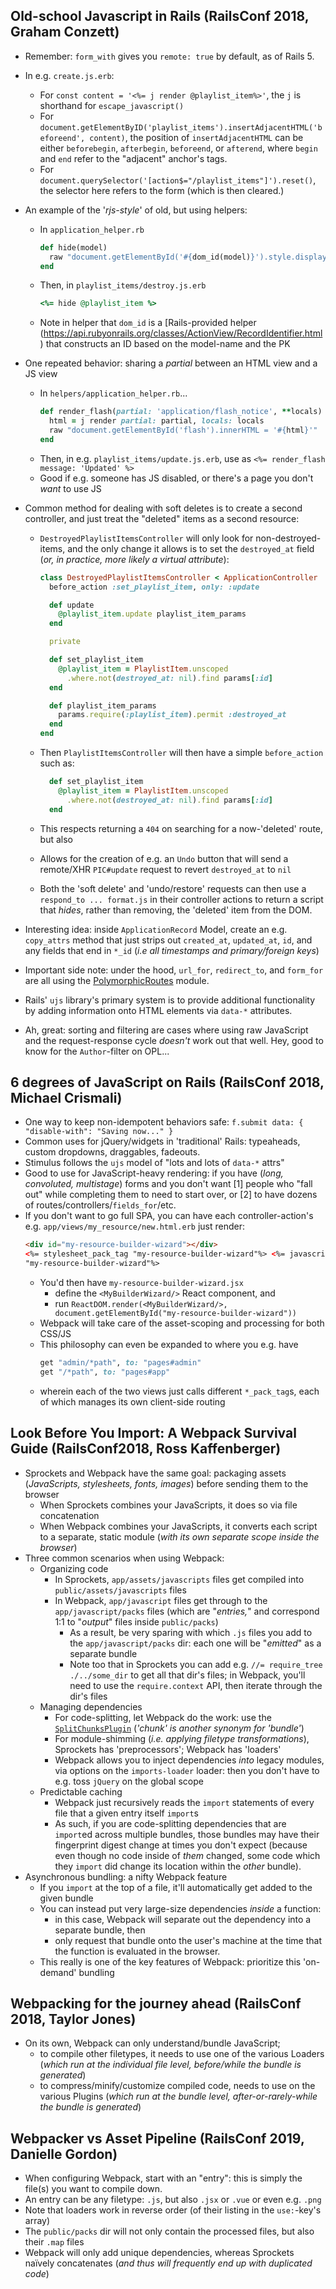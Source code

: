 ## Old-school Javascript in Rails (RailsConf 2018, Graham Conzett)

- Remember: `form_with` gives you `remote: true` by default, as of Rails 5.
- In e.g. `create.js.erb`:
  - For `const content = '<%= j render @playlist_item%>'`, the `j` is shorthand for `escape_javascript()`
  - For `document.getElementByID('playlist_items').insertAdjacentHTML('beforeend', content)`, the position of `insertAdjacentHTML` can be either `beforebegin`, `afterbegin`, `beforeend`, or `afterend`, where `begin` and `end` refer to the "adjacent" anchor's tags.
  - For `document.querySelector('[action$="/playlist_items"]').reset()`, the selector here refers to the form (which is then cleared.)
- An example of the '_rjs-style_' of old, but using helpers:
  - In `application_helper.rb`
    ```ruby
    def hide(model)
      raw "document.getElementById('#{dom_id(model)}').style.display = 'none'"
    end
    ```
  - Then, in `playlist_items/destroy.js.erb`
    ```ruby
    <%= hide @playlist_item %>
    ```
  - Note in helper that `dom_id` is a [Rails-provided helper (https://api.rubyonrails.org/classes/ActionView/RecordIdentifier.html) that constructs an ID based on the model-name and the PK
- One repeated behavior: sharing a _partial_ between an HTML view and a JS view
  - In `helpers/application_helper.rb`...
    ```ruby
    def render_flash(partial: 'application/flash_notice', **locals)
      html = j render partial: partial, locals: locals
      raw "document.getElementById('flash').innerHTML = '#{html}'"
    end
    ```
  - Then, in e.g. `playlist_items/update.js.erb`, use as `<%= render_flash message: 'Updated' %>`
  - Good if e.g. someone has JS disabled, or there's a page you don't _want_ to use JS
- Common method for dealing with soft deletes is to create a second controller, and just treat the "deleted" items as a second resource:

  - `DestroyedPlaylistItemsController` will only look for non-destroyed-items, and the only change it allows is to set the `destroyed_at` field (_or, in practice, more likely a virtual attribute_):

    ```ruby
    class DestroyedPlaylistItemsController < ApplicationController
      before_action :set_playlist_item, only: :update

      def update
        @playlist_item.update playlist_item_params
      end

      private

      def set_playlist_item
        @playlist_item = PlaylistItem.unscoped
          .where.not(destroyed_at: nil).find params[:id]
      end

      def playlist_item_params
        params.require(:playlist_item).permit :destroyed_at
      end
    end
    ```

  - Then `PlaylistItemsController` will then have a simple `before_action` such as:
    ```ruby
      def set_playlist_item
        @playlist_item = PlaylistItem.unscoped
          .where.not(destroyed_at: nil).find params[:id]
      end
    ```
  - This respects returning a `404` on searching for a now-'deleted' route, but also
  - Allows for the creation of e.g. an `Undo` button that will send a remote/XHR `PIC#update` request to revert `destroyed_at` to `nil`
  - Both the 'soft delete' and 'undo/restore' requests can then use a `respond_to ... format.js` in their controller actions to return a script that _hides_, rather than removing, the 'deleted' item from the DOM.

- Interesting idea: inside `ApplicationRecord` Model, create an e.g. `copy_attrs` method that just strips out `created_at`, `updated_at`, `id`, and any fields that end in `*_id` (_i.e all timestamps and primary/foreign keys_)
- Important side note: under the hood, `url_for`, `redirect_to`, and `form_for` are all using the [PolymorphicRoutes](https://api.rubyonrails.org/classes/ActionDispatch/Routing/PolymorphicRoutes.html) module.
- Rails' `ujs` library's primary system is to provide additional functionality by adding information onto HTML elements via `data-*` attributes.
- Ah, great: sorting and filtering are cases where using raw JavaScript and the request-response cycle _doesn't_ work out that well. Hey, good to know for the `Author`-filter on OPL...

## 6 degrees of JavaScript on Rails (RailsConf 2018, Michael Crismali)

- One way to keep non-idempotent behaviors safe: `f.submit data: { "disable-with": "Saving now..." }`
- Common uses for jQuery/widgets in 'traditional' Rails: typeaheads, custom dropdowns, draggables, fadeouts.
- Stimulus follows the `ujs` model of "lots and lots of `data-*` attrs"
- Good to use for JavaScript-heavy rendering: if you have (_long, convoluted, multistage_) forms and you don't want [1] people who "fall out" while completing them to need to start over, or [2] to have dozens of routes/controllers/`fields_for`/etc.
- If you don't want to go full SPA, you can have each controller-action's e.g. `app/views/my_resource/new.html.erb` just render:
  ```html
  <div id="my-resource-builder-wizard"></div>
  <%= stylesheet_pack_tag "my-resource-builder-wizard"%> <%= javascript_pack_tag
  "my-resource-builder-wizard"%>
  ```
  - You'd then have `my-resource-builder-wizard.jsx`
    - define the `<MyBuilderWizard/>` React component, and
    - run `ReactDOM.render(<MyBuilderWizard/>, document.getElementById("my-resource-builder-wizard"))`
  - Webpack will take care of the asset-scoping and processing for both CSS/JS
  - This philosophy can even be expanded to where you e.g. have
    ```ruby
    get "admin/*path", to: "pages#admin"
    get "/*path", to: "pages#app"
    ```
  - wherein each of the two views just calls different `*_pack_tag`s, each of which manages its own client-side routing

## Look Before You Import: A Webpack Survival Guide (RailsConf2018, Ross Kaffenberger)

- Sprockets and Webpack have the same goal: packaging assets (_JavaScripts, stylesheets, fonts, images_) before sending them to the browser
  - When Sprockets combines your JavaScripts, it does so via file concatenation
  - When Webpack combines your JavaScripts, it converts each script to a separate, static module (_with its own separate scope inside the browser_)
- Three common scenarios when using Webpack:
  - Organizing code
    - In Sprockets, `app/assets/javascripts` files get compiled into `public/assets/javascripts` files
    - In Webpack, `app/javascript` files get through to the `app/javascript/packs` files (which are "_entries,_" and correspond 1:1 to "_output_" files inside `public/packs`)
      - As a result, be very sparing with which `.js` files you add to the `app/javascript/packs` dir: each one will be "_emitted_" as a separate bundle
      - Note too that in Sprockets you can add e.g. `//= require_tree ./../some_dir` to get all that dir's files; in Webpack, you'll need to use the `require.context` API, then iterate through the dir's files
  - Managing dependencies
    - For code-splitting, let Webpack do the work: use the [`SplitChunksPlugin`](https://webpack.js.org/plugins/split-chunks-plugin/) (_'chunk' is another synonym for 'bundle'_)
    - For module-shimming (_i.e. applying filetype transformations_), Sprockets has 'preprocessors'; Webpack has 'loaders'
    - Webpack allows you to inject dependencies _into_ legacy modules, via options on the `imports-loader` loader: then you don't have to e.g. toss `jQuery` on the global scope
  - Predictable caching
    - Webpack just recursively reads the `import` statements of every file that a given entry itself `import`s
    - As such, if you are code-splitting dependencies that are `import`ed across multiple bundles, those bundles may have their fingerprint digest change at times you don't expect (because even though no code inside of _them_ changed, some code which they `import` did change its location within the _other_ bundle).
- Asynchronous bundling: a nifty Webpack feature
  - If you `import` at the top of a file, it'll automatically get added to the given bundle
  - You can instead put very large-size dependencies _inside_ a function:
    - in this case, Webpack will separate out the dependency into a separate bundle, then
    - only request that bundle onto the user's machine at the time that the function is evaluated in the browser.
  - This really is one of the key features of Webpack: prioritize this 'on-demand' bundling

## Webpacking for the journey ahead (RailsConf 2018, Taylor Jones)
- On its own, Webpack can only understand/bundle JavaScript; 
  - to compile other filetypes, it needs to use one of the various Loaders (_which run at the individual file level, before/while the bundle is generated_)
  - to compress/minify/customize compiled code, needs to use on the various Plugins (_which run at the bundle level, after-or-rarely-while the bundle is generated_)

## Webpacker vs Asset Pipeline (RailsConf 2019, Danielle Gordon)
- When configuring Webpack, start with an "entry": this is simply the file(s) you want to compile down. 
- An entry can be any filetype: `.js`, but also `.jsx` or `.vue` or even e.g. `.png`
- Note that loaders work in reverse order (of their listing in the `use:`-key's array)
- The `public/packs` dir will not only contain the processed files, but also their `.map` files
- Webpack will only add unique dependencies, whereas Sprockets naïvely concatenates (_and thus will frequently end up with duplicated code_)
